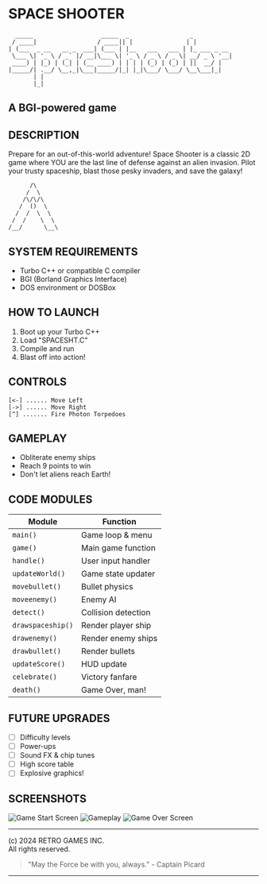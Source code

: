 # SPACE SHOOTER

```
  _____                   _____  _                 _            
 / ____|                 / ____|| |               | |           
| (___  _ __   __ _  ___| (___ | |__   ___   ___ | |_ ___ _ __ 
 \___ \| '_ \ / _` |/ __|\___ \| '_ \ / _ \ / _ \| __/ _ \ '__|
 ____) | |_) | (_| | (__ ____) | | | | (_) | (_) | ||  __/ |   
|_____/| .__/ \__,_|\___|_____/|_| |_|\___/ \___/ \__\___|_|   
       | |                                                     
       |_|                                                     
```

A BGI-powered game
------------------

## DESCRIPTION

Prepare for an out-of-this-world adventure! Space Shooter is a classic 2D game where YOU are the last line of defense against an alien invasion. Pilot your trusty spaceship, blast those pesky invaders, and save the galaxy!

```
      /\
     /  \
    /\/\/\
   /  ()  \
  /  /  \  \
 /  /    \  \
/__/      \__\
```

## SYSTEM REQUIREMENTS

- Turbo C++ or compatible C compiler
- BGI (Borland Graphics Interface)
- DOS environment or DOSBox

## HOW TO LAUNCH

1. Boot up your Turbo C++ 
2. Load "SPACESHT.C"
3. Compile and run
4. Blast off into action!

## CONTROLS

```
[<-] ...... Move Left
[->] ...... Move Right
[^] ....... Fire Photon Torpedoes
```

## GAMEPLAY

- Obliterate enemy ships
- Reach 9 points to win
- Don't let aliens reach Earth!

## CODE MODULES

| Module | Function |
|--------|----------|
| `main()` | Game loop & menu |
| `game()` | Main game function |
| `handle()` | User input handler |
| `updateWorld()` | Game state updater |
| `movebullet()` | Bullet physics |
| `moveenemy()` | Enemy AI |
| `detect()` | Collision detection |
| `drawspaceship()` | Render player ship |
| `drawenemy()` | Render enemy ships |
| `drawbullet()` | Render bullets |
| `updateScore()` | HUD update |
| `celebrate()` | Victory fanfare |
| `death()` | Game Over, man! |

## FUTURE UPGRADES

- [ ] Difficulty levels
- [ ] Power-ups
- [ ] Sound FX & chip tunes
- [ ] High score table
- [ ] Explosive graphics!

## SCREENSHOTS

![Game Start Screen](https://github.com/user-attachments/assets/13482b7b-7add-4ada-9b6b-c45a3da6b6b8)
![Gameplay](https://github.com/user-attachments/assets/4e3b1bd5-f822-483e-871c-9f76a12b93a8)
![Game Over Screen](https://github.com/user-attachments/assets/86e14eda-ff8c-4d0e-809a-d6afb7c5ad7a)

---

(c) 2024 RETRO GAMES INC.  
All rights reserved.

> "May the Force be with you, always." - Captain Picard

---
